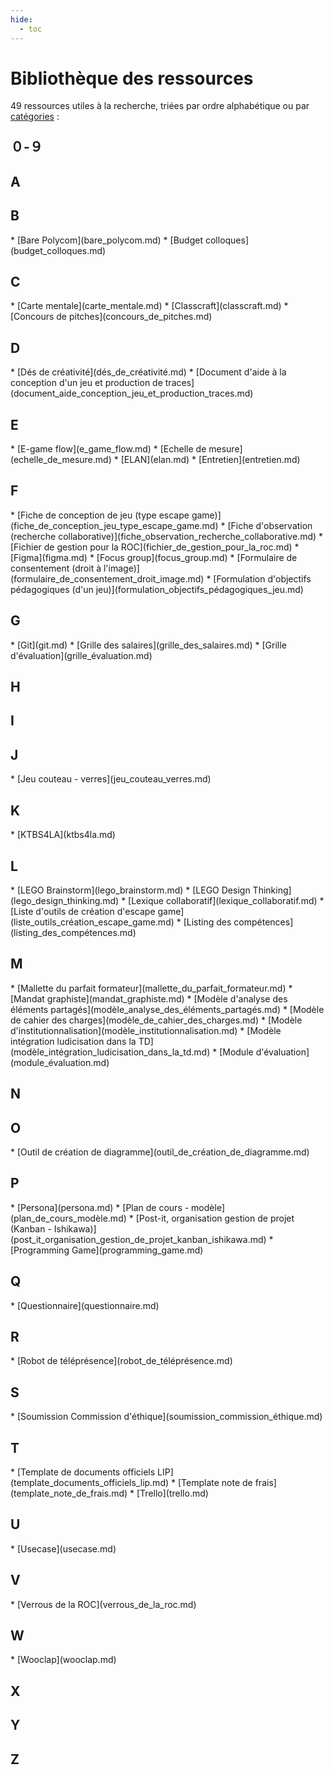 ```yaml
---
hide:
  - toc
---
```


# Bibliothèque des ressources
<!-- (chemins relatifs au dossier "biblio/") -->

49 ressources utiles à la recherche, triées par ordre alphabétique ou par [catégories](../categories.md) :

<div class="two-columns" style="margin-top:1.5rem" markdown>

<div markdown>
<h2 style="margin-top: 0"><span class="md-tag">０-９</span></h2>
</div>

<div markdown>
<h2><span class="md-tag">A</span></h2>
</div>

<div markdown>
<h2><span class="md-tag">B</span></h2>
* [Bare Polycom](bare_polycom.md)
* [Budget colloques](budget_colloques.md)
</div>

<div markdown>
<h2><span class="md-tag">C</span></h2>
* [Carte mentale](carte_mentale.md)
* [Classcraft](classcraft.md)
* [Concours de pitches](concours_de_pitches.md)
</div>

<div markdown>
<h2><span class="md-tag">D</span></h2>
* [Dés de créativité](dés_de_créativité.md)
* [Document d'aide à la conception d'un jeu et production de traces](document_aide_conception_jeu_et_production_traces.md)
</div>

<div markdown>
<h2><span class="md-tag">E</span></h2>
* [E-game flow](e_game_flow.md)
* [Echelle de mesure](echelle_de_mesure.md)
* [ELAN](elan.md)
* [Entretien](entretien.md)
</div>

<div markdown>
<h2><span class="md-tag">F</span></h2>
* [Fiche de conception de jeu (type escape game)](fiche_de_conception_jeu_type_escape_game.md)
* [Fiche d'observation (recherche collaborative)](fiche_observation_recherche_collaborative.md)
* [Fichier de gestion pour la ROC](fichier_de_gestion_pour_la_roc.md)
* [Figma](figma.md)
* [Focus group](focus_group.md)
* [Formulaire de consentement (droit à l'image)](formulaire_de_consentement_droit_image.md)
* [Formulation d'objectifs pédagogiques (d'un jeu)](formulation_objectifs_pédagogiques_jeu.md)
</div>

<div markdown>
<h2><span class="md-tag">G</span></h2>
* [Git](git.md)
* [Grille des salaires](grille_des_salaires.md)
* [Grille d'évaluation](grille_évaluation.md)
</div>

<div markdown>
<h2><span class="md-tag">H</span></h2>
</div>

<div markdown>
<h2><span class="md-tag">I</span></h2>
</div>

<div markdown>
<h2><span class="md-tag">J</span></h2>
* [Jeu couteau - verres](jeu_couteau_verres.md)
</div>

<div markdown>
<h2><span class="md-tag">K</span></h2>
* [KTBS4LA](ktbs4la.md)
</div>

<div markdown>
<h2><span class="md-tag">L</span></h2>
* [LEGO Brainstorm](lego_brainstorm.md)
* [LEGO Design Thinking](lego_design_thinking.md)
* [Lexique collaboratif](lexique_collaboratif.md)
* [Liste d'outils de création d'escape game](liste_outils_création_escape_game.md)
* [Listing des compétences](listing_des_compétences.md)
</div>

<div markdown>
<h2><span class="md-tag">M</span></h2>
* [Mallette du parfait formateur](mallette_du_parfait_formateur.md)
* [Mandat graphiste](mandat_graphiste.md)
* [Modèle d'analyse des éléments partagés](modèle_analyse_des_éléments_partagés.md)
* [Modèle de cahier des charges](modèle_de_cahier_des_charges.md)
* [Modèle d'institutionnalisation](modèle_institutionnalisation.md)
* [Modèle intégration ludicisation dans la TD](modèle_intégration_ludicisation_dans_la_td.md)
* [Module d'évaluation](module_évaluation.md)
</div>

<div markdown>
<h2><span class="md-tag">N</span></h2>
</div>

<div markdown>
<h2><span class="md-tag">O</span></h2>
* [Outil de création de diagramme](outil_de_création_de_diagramme.md)
</div>

<div markdown>
<h2><span class="md-tag">P</span></h2>
* [Persona](persona.md)
* [Plan de cours - modèle](plan_de_cours_modèle.md)
* [Post-it, organisation gestion de projet (Kanban - Ishikawa)](post_it_organisation_gestion_de_projet_kanban_ishikawa.md)
* [Programming Game](programming_game.md)
</div>

<div markdown>
<h2><span class="md-tag">Q</span></h2>
* [Questionnaire](questionnaire.md)
</div>

<div markdown>
<h2><span class="md-tag">R</span></h2>
* [Robot de téléprésence](robot_de_téléprésence.md)
</div>

<div markdown>
<h2><span class="md-tag">S</span></h2>
* [Soumission Commission d'éthique](soumission_commission_éthique.md)
</div>

<div markdown>
<h2><span class="md-tag">T</span></h2>
* [Template de documents officiels LIP](template_documents_officiels_lip.md)
* [Template note de frais](template_note_de_frais.md)
* [Trello](trello.md)
</div>

<div markdown>
<h2><span class="md-tag">U</span></h2>
* [Usecase](usecase.md)
</div>

<div markdown>
<h2><span class="md-tag">V</span></h2>
* [Verrous de la ROC](verrous_de_la_roc.md)
</div>

<div markdown>
<h2><span class="md-tag">W</span></h2>
* [Wooclap](wooclap.md)
</div>

<div markdown>
<h2><span class="md-tag">X</span></h2>
</div>

<div markdown>
<h2><span class="md-tag">Y</span></h2>
</div>

<div markdown>
<h2><span class="md-tag">Z</span></h2>
</div>
</div>
<style>
  li {
      text-align: left;
  }
</style>
